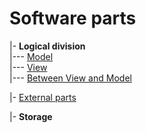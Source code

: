 # Software parts

|- **Logical division**\
|--- [Model](app-model.md)\
|--- [View](app-view.md)\
|--- [Between View and Model](app-view_model.md)

|- [External parts](ext_parts.md)

|- **Storage**

